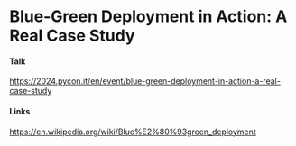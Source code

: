 # Blue-Green Deployment in Action: A Real Case Study

#### Talk
https://2024.pycon.it/en/event/blue-green-deployment-in-action-a-real-case-study

#### Links
https://en.wikipedia.org/wiki/Blue%E2%80%93green_deployment
